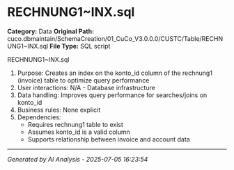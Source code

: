 # RECHNUNG1~INX.sql

**Category:** Data
**Original Path:** cuco.dbmaintain/SchemaCreation/01_CuCo_V3.0.0.0/CUSTC/Table/RECHNUNG1~INX.sql
**File Type:** SQL script

RECHNUNG1~INX.sql
1. Purpose: Creates an index on the konto_id column of the rechnung1 (invoice) table to optimize query performance
2. User interactions: N/A - Database infrastructure
3. Data handling: Improves query performance for searches/joins on konto_id
4. Business rules: None explicit
5. Dependencies:
   - Requires rechnung1 table to exist
   - Assumes konto_id is a valid column
   - Supports relationship between invoice and account data

---
*Generated by AI Analysis - 2025-07-05 16:23:54*
